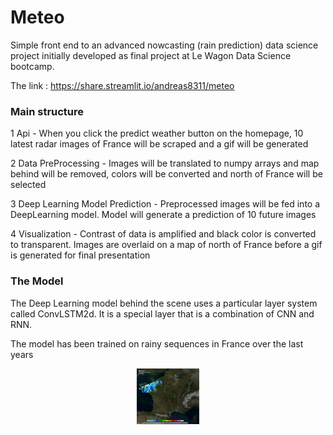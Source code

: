 # Meteo

Simple front end to an advanced nowcasting (rain prediction) data science project initially developed as final project at Le Wagon Data Science bootcamp.

The link : https://share.streamlit.io/andreas8311/meteo

### Main structure
1 Api - When you click the predict weather button on the homepage, 10 latest radar images of France will be scraped and a gif will be generated

2 Data PreProcessing - Images will be translated to numpy arrays and map behind will be removed, colors will be converted and north of France will be selected

3 Deep Learning Model Prediction - Preprocessed images will be fed into a DeepLearning model. Model will generate a prediction of 10 future images

4 Visualization - Contrast of data is amplified and black color is converted to transparent. Images are overlaid on a map of north of France before a gif is generated for final presentation


### The Model
The Deep Learning model behind the scene uses a particular layer system called ConvLSTM2d. It is a special layer that is a combination of CNN and RNN. 

The model has been trained on rainy sequences in France over the last years

<div id="header" align="center">
  <img src="https://github.com/andreas8311/Meteo/blob/master/FranceGif.gif?raw=true" width="100"/>
</div>
